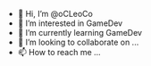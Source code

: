 - 👋 Hi, I’m @oCLeoCo
- 👀 I’m interested in GameDev
- 🌱 I’m currently learning GameDev
- 💞️ I’m looking to collaborate on ...
- 📫 How to reach me ...

<!---
oCLeoCo/oCLeoCo is a ✨ special ✨ repository because its `README.md` (this file) appears on your GitHub profile.
You can click the Preview link to take a look at your changes.
--->
